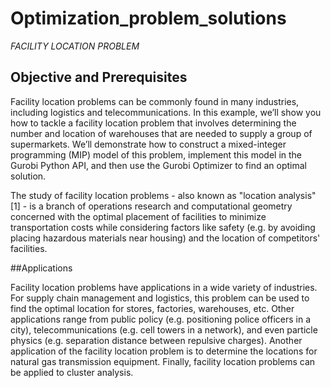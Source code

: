 # Optimization_problem_solutions
   *FACILITY LOCATION PROBLEM*
   ## Objective and Prerequisites

Facility location problems can be commonly found in many industries, including logistics and telecommunications. In this example, we’ll show you how to tackle a facility location problem that involves determining the number and location of warehouses that are needed to supply a group of supermarkets. We’ll demonstrate how to construct a mixed-integer programming (MIP) model of this problem, implement this model in the Gurobi Python API, and then use the Gurobi Optimizer to find an optimal solution.

The study of facility location problems - also known as "location analysis" [1] - is a branch of operations research and computational geometry concerned with the optimal placement of facilities to minimize transportation costs while considering factors like safety (e.g. by avoiding placing hazardous materials near housing) and the location of  competitors' facilities.

  ##Applications

  
Facility location problems have applications in a wide variety of industries. For supply chain management and logistics, this problem  can be used to find the optimal location for stores, factories, warehouses, etc. Other applications range from public policy (e.g. positioning  police officers in a city), telecommunications (e.g. cell towers in a network), and even particle physics (e.g. separation distance between repulsive charges). Another application of the facility location problem is to determine the locations for natural gas transmission equipment. Finally, facility location problems can be applied to cluster analysis.

